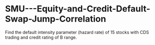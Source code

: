# SMU---Equity-and-Credit-Default-Swap-Jump-Correlation
Find the default intensity parameter (hazard rate) of 15 stocks with CDS trading and credit rating of B range.

